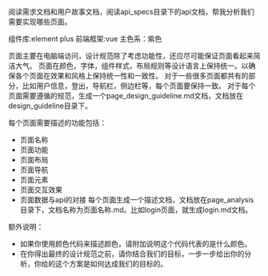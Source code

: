 阅读需求文档和用户故事文档，阅读api_specs目录下的api文档，帮我分析我们需要实现哪些页面。

组件库:element plus
前端框架:vue
主色系：紫色

页面主要在电脑端访问，设计规范除了考虑功能性，还应尽可能保证页面看起来简洁大气。
页面在颜色，字体，组件样式，布局规则等设计语言上保持统一。以确保各个页面在效果和风格上保持统一性和一致性。
对于一些很多页面都共有的部分，比如用户信息，登出，导航栏，侧边栏等，每个页面要保持一致。
对于每个页面需要遵循的规范，生成一个page_design_guideline.md文档，文档放在design_guideline目录下。

每个页面需要描述的功能包括：
  - 页面名称
  - 页面功能
  - 页面布局
  - 页面导航
  - 页面元素
  - 页面交互效果
  - 页面数据与api的对接
每个页面生成一个描述文档，文档放在page_analysis目录下，文档名称为页面名称.md。比如login页面，就生成login.md文档。

额外说明：
  - 如果你使用颜色代码来描述颜色，请附加说明这个代码代表的是什么颜色。
  - 在你得出最终的设计规范之前，请你结合我们的目标，一步一步给出你的分析，你给的这个方案是如何达成我们的目标的。